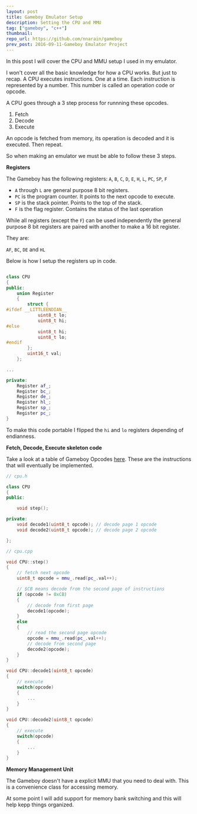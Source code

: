 ```yaml
---
layout: post
title: Gameboy Emulator Setup
description: Setting the CPU and MMU
tag: ["gameboy", "c++"]
thumbnail:
repo_url: https://github.com/nnarain/gameboy
prev_post: 2016-09-11-Gameboy Emulator Project
---
```


In this post I will cover the CPU and MMU setup I used in my emulator.

I won't cover all the basic knowledge for how a CPU works. But just to recap. A CPU executes instructions. One at a time. Each instruction is represented by a number. This number is called an operation code or opcode.

A CPU goes through a 3 step process for runnning these opcodes.

1. Fetch
2. Decode
3. Execute

An opcode is fetched from memory, its operation is decoded and it is executed. Then repeat.

So when making an emulator we must be able to follow these 3 steps.

**Registers**

The Gameboy has the following registers: `A`, `B`, `C`, `D`, `E`, `H`, `L`, `PC`, `SP`, `F`

* `A` through `L` are general purpose 8 bit registers.
* `PC` is the program counter. It points to the next opcode to execute.
* `SP` is the stack pointer. Points to the top of the stack.
* `F` is the flag register. Contains the status of the last operation

While all registers (except the `F`) can be used independently the general purpose 8 bit registers are paired with another to make a 16 bit register.

They are:

`AF`, `BC`, `DE` and `HL`

Below is how I setup the registers up in code.

```c++

class CPU
{
public:
    union Register
    {
        struct {
#ifdef __LITTLEENDIAN__
            uint8_t lo;
            uint8_t hi;
#else
            uint8_t hi;
            uint8_t lo;
#endif
        };
        uint16_t val;
    };

...

private:
    Register af_;
    Register bc_;
    Register de_;
    Register hl_;
    Register sp_;
    Register pc_;
}

```

To make this code portable I flipped the `hi` and `lo` registers depending of endianness.

**Fetch, Decode, Execute skeleton code**

Take a look at a table of Gameboy Opcodes [here](http://www.pastraiser.com/cpu/gameboy/gameboy_opcodes.html). These are the instructions that will eventually be implemented.

```c++
// cpu.h

class CPU
{
public:

    void step();

private:    
    void decode1(uint8_t opcode); // decode page 1 opcode
    void decode2(uint8_t opcode); // decode page 2 opcode

};

```

```c++
// cpu.cpp

void CPU::step()
{
    // fetch next opcode
    uint8_t opcode = mmu_.read(pc_.val++);

    // $CB means decode from the second page of instructions
    if (opcode != 0xCB)
    {
        // decode from first page
        decode1(opcode);
    }
    else
    {
        // read the second page opcode
        opcode = mmu_.read(pc_.val++);
        // decode from second page
        decode2(opcode);
    }
}

void CPU::decode1(uint8_t opcode)
{
    // execute
    switch(opcode)
    {
        ...
    }
}

void CPU::decode2(uint8_t opcode)
{
    // execute
    switch(opcode)
    {
        ...
    }
}
```

**Memory Management Unit**

The Gameboy doesn't have a explicit MMU that you need to deal with. This is a convenience class for accessing memory.

At some point I will add support for memory bank switching and this will help kepp things organized.
